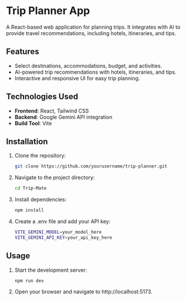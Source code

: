 # Trip Planner App

A React-based web application for planning trips. It integrates with AI to provide travel recommendations, including hotels, itineraries, and tips.

## Features

- Select destinations, accommodations, budget, and activities.
- AI-powered trip recommendations with hotels, itineraries, and tips.
- Interactive and responsive UI for easy trip planning.

## Technologies Used

- **Frontend**: React, Tailwind CSS
- **Backend**: Google Gemini API integration
- **Build Tool**: Vite

## Installation

1. Clone the repository:

   ```bash
   git clone https://github.com/yourusername/trip-planner.git
   ```

2. Navigate to the project directory:

   ```bash
   cd Trip-Mate
   ```

3. Install dependencies:
   ```bash
   npm install
   ```
4. Create a .env file and add your API key:
   ```bash
   VITE_GEMINI_MODEL=your_model_here
   VITE_GEMINI_API_KEY=your_api_key_here
   ```

## Usage

1. Start the development server:

   ```bash
   npm run dev
   ```

2. Open your browser and navigate to http://localhost:5173.
